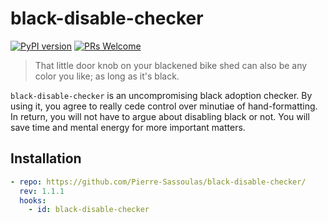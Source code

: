 # black-disable-checker

[![PyPI version](https://badge.fury.io/py/black-disable-checker.svg)](https://badge.fury.io/py/black-disable-checker)
[![PRs Welcome](https://img.shields.io/badge/PRs-welcome-brightgreen.svg?style=flat-square)](http://makeapullrequest.com)

> That little door knob on your blackened bike shed can also be any color you like; as
> long as it's black.

`black-disable-checker` is an uncompromising black adoption checker. By using it, you
agree to really cede control over minutiae of hand-formatting. In return, you will not
have to argue about disabling black or not. You will save time and mental energy for
more important matters.

## Installation

```yaml
- repo: https://github.com/Pierre-Sassoulas/black-disable-checker/
  rev: 1.1.1
  hooks:
    - id: black-disable-checker
```
